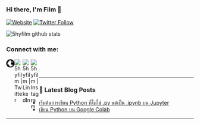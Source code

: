 ### Hi there, I'm Film 👋

[![Website](https://img.shields.io/website?label=5hyfilm.com&style=for-the-badge&url=https%3A%2F%2Fcodestackr.com)](https://5hyfilm.github.io/)
[![Twitter Follow](https://img.shields.io/twitter/follow/5hyfilm?color=1DA1F2&logo=twitter&style=for-the-badge)](https://twitter.com/intent/follow?original_referer=https%3A%2F%2Fgithub.com%2FcodeSTACKr&screen_name=codeSTACKr)


![5hyfilm github stats](https://github-readme-stats.vercel.app/api?username=5hyfilm&show_icons=true&theme=synthwave)
### Connect with me:

[<img align="left" alt="codeSTACKr.com" width="22px" src="https://raw.githubusercontent.com/iconic/open-iconic/master/svg/globe.svg" />][website]

[<img align="left" alt="5hyfilm | Twitter" width="22px" src="https://cdn.jsdelivr.net/npm/simple-icons@v3/icons/twitter.svg" />][twitter]
[<img align="left" alt="5hyfilm | LinkedIn" width="22px" src="https://cdn.jsdelivr.net/npm/simple-icons@v3/icons/linkedin.svg" />][linkedin]
[<img align="left" alt="5hyfilm | Instagram" width="22px" src="https://cdn.jsdelivr.net/npm/simple-icons@v3/icons/instagram.svg" />][instagram]


<br />
<br />

---


### 📕 Latest Blog Posts

<!-- BLOG-POST-LIST:START -->
- [เริ่มต้นการเขียน Python ที่ไม่ใช่ .py แต่เป็น .ipynb บน Jupyter](https://medium.com/tech-as-source/%E0%B9%80%E0%B8%A3%E0%B8%B4%E0%B9%88%E0%B8%A1%E0%B8%95%E0%B9%89%E0%B8%99%E0%B8%81%E0%B8%B2%E0%B8%A3%E0%B9%80%E0%B8%82%E0%B8%B5%E0%B8%A2%E0%B8%99-python-%E0%B8%97%E0%B8%B5%E0%B9%88%E0%B9%84%E0%B8%A1%E0%B9%88%E0%B9%83%E0%B8%8A%E0%B9%88-py-%E0%B9%81%E0%B8%95%E0%B9%88%E0%B9%80%E0%B8%9B%E0%B9%87%E0%B8%99-ipynb-%E0%B8%9A%E0%B8%99-jupyter-f290c7efe51c)
- [เขียน Python บน Google Colab](https://medium.com/tech-as-source/%E0%B9%80%E0%B8%82%E0%B8%B5%E0%B8%A2%E0%B8%99-python-%E0%B8%9A%E0%B8%99-google-colab-9c0c7eb2b4cb)
<!-- BLOG-POST-LIST:END -->

---


[website]: https://5hyfilm.github.io/
[twitter]: https://twitter.com/5hyfilm
[instagram]: https://instagram.com/5hyfilm
[linkedin]: https://www.linkedin.com/in/waranthornchansawang/
